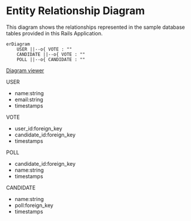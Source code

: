 # Entity Relationship Diagram

This diagram shows the relationships represented in the sample database tables provided in this Rails Application.

```mermaid
erDiagram
    USER ||--o{ VOTE : ""
    CANDIDATE ||--o{ VOTE : ""
    POLL ||--o{ CANDIDATE : ""
```

[Diagram viewer](https://mermaid.live/edit#pako:eNp1jr0OgzAMhF8l8gwvkA01DJVQqUrbKYtFzI9ECEqToQq8e5MK1Kn25LvvdA7QGkXAgawYsbeo5cziPJryxtY1z01gz_peMs4kxP2ap-IizqKI6j_iWlfVYf7og4AMNFmNo4rFISUkuIE0SUiIog795BK5RRS9M817boE76ykDa3w_AO9wesXLLwod7b_v6vYBO5xBtg)

USER
* name:string
* email:string
* timestamps

VOTE
* user_id:foreign_key
* candidate_id:foreign_key
* timestamps

POLL
* candidate_id:foreign_key
* name:string
* timestamps

CANDIDATE
* name:string
* poll:foreign_key
* timestamps
